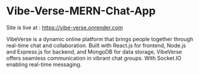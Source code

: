 # Vibe-Verse-MERN-Chat-App

Site is live at : https://vibe-verse.onrender.com

VibeVerse is a dynamic online platform that brings people together through real-time chat and collaboration. Built with React.js for frontend, Node.js and Express.js for backend, and MongoDB for data storage, VibeVerse offers seamless communication in vibrant chat groups. With Socket.IO enabling real-time messaging.
